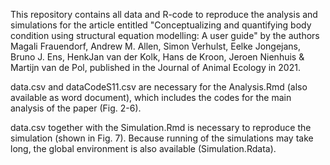 This repository contains all data and R-code to reproduce the analysis and simulations for the article entitled "Conceptualizing and quantifying body condition using structural equation modelling: A user guide" by the authors Magali Frauendorf, Andrew M. Allen, Simon Verhulst, Eelke Jongejans, Bruno J. Ens, HenkJan van der Kolk, Hans de Kroon, Jeroen Nienhuis & Martijn van de Pol, published in the Journal of Animal Ecology in 2021.

data.csv and dataCodeS11.csv are necessary for the Analysis.Rmd (also available as word document), which includes the codes for the main analysis of the paper (Fig. 2-6). 

data.csv together with the Simulation.Rmd is necessary to reproduce the simulation (shown in Fig. 7). Because running of the simulations may take long, the global environment is also available (Simulation.Rdata). 
